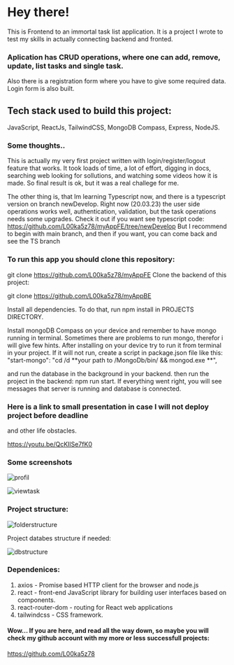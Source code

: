 
# Hey there! 
This is Frontend to an  immortal task list application. 
It is a project I wrote to test my skills in actually connecting backend and fronted.

### Aplication has CRUD operations, where one can add, remove, update, list tasks and single task. 
Also there is a registration form where you have to give some required data. Login form is also built.

## Tech stack used to build this project:
JavaScript, ReactJs, TailwindCSS, MongoDB Compass, Express, NodeJS.

### Some thoughts..
This is actually my very first project written with login/register/logout feature that works. 
It took loads of time, a lot of effort, digging in docs, searching web looking for sollutions,
and watching some videos how it is made. So final result is ok, but it was a real challege for me.

The other thing is, that Im learning Typescript now, and there is a typescript version on branch
newDevelop. Right now (20.03.23) the user side operations works well, authentication, validation, but the task 
operations needs some upgrades. Check it out if you want see typescript code: https://github.com/L00ka5z78/myAppFE/tree/newDevelop
But I recommend to begin with main branch, and then if you want, you can come back and see the TS branch

### To run this app you should clone this repository:

git clone https://github.com/L00ka5z78/myAppFE
Clone the backend of this project:

git clone https://github.com/L00ka5z78/myAppBE

Install all dependencies. To do that, run npm install in PROJECTS DIRECTORY.

Install mongoDB Compass on your device and remember to have mongo running in terminal.
Sometimes there are problems to run mongo, therefor i will give few hints. 
After installing on your device try to run it from terminal in your project. If it will not run,
create a script in package.json file like this: 
"start-mongo": "cd /d **your path to /MongoDb/bin/ && mongod.exe **",

and run the database in the background in your backend.
then run the project in the backend: npm run start.
If everything went right,
you will see messages that server is running and database is connected.

### Here is a link to small presentation in case I will not deploy project before deadline
and other life obstacles.

https://youtu.be/QcKIlSe7fK0

### Some screenshots



![profil](https://user-images.githubusercontent.com/110019733/222970835-10476025-c3d8-437d-8e22-ce2203441c10.png)




![viewtask](https://user-images.githubusercontent.com/110019733/222970830-6ed0b5e7-b8de-4987-882c-faf4f2621525.png)


### Project structure:

![folderstructure](https://user-images.githubusercontent.com/110019733/222970176-f3baf453-e984-4fd0-8b57-9aff0f2f4391.png)

Project databes structure if needed:

![dbstructure](https://user-images.githubusercontent.com/110019733/222970237-1126e989-f950-4561-a6db-d21b88ba703f.png)


### Dependenices: 
1. axios - Promise based HTTP client for the browser and node.js
2. react - front-end JavaScript library for building user interfaces based on components.
3. react-router-dom -  routing for React web applications
4. tailwindcss -  CSS framework.


#### Wow... If you are here, and read all the way down, so maybe you will check my github account with my more or less successfull projects:
https://github.com/L00ka5z78

